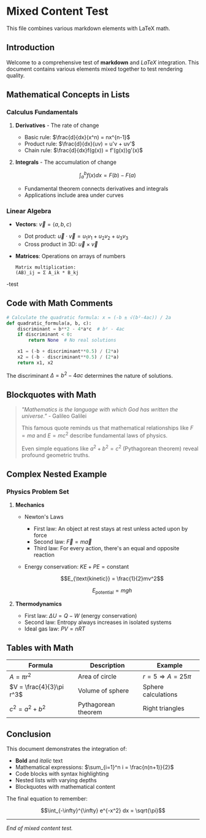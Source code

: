 # Mixed Content Test

This file combines various markdown elements with LaTeX math.

## Introduction

Welcome to a comprehensive test of **markdown** and *LaTeX* integration. This document contains various elements mixed together to test rendering quality.

## Mathematical Concepts in Lists

### Calculus Fundamentals

1. **Derivatives** - The rate of change
   - Basic rule: $\frac{d}{dx}(x^n) = nx^{n-1}$
   - Product rule: $\frac{d}{dx}(uv) = u'v + uv'$
   - Chain rule: $\frac{d}{dx}f(g(x)) = f'(g(x))g'(x)$

2. **Integrals** - The accumulation of change

   $$\int_a^b f(x) dx = F(b) - F(a)$$

   - Fundamental theorem connects derivatives and integrals
   - Applications include area under curves

### Linear Algebra

- **Vectors**: $\vec{v} = \langle a, b, c \rangle$
  - Dot product: $\vec{u} \cdot \vec{v} = u_1v_1 + u_2v_2 + u_3v_3$
  - Cross product in 3D: $\vec{u} \times \vec{v}$

- **Matrices**: Operations on arrays of numbers
  ```
  Matrix multiplication:
  (AB)_ij = Σ A_ik * B_kj
  ```
-test

## Code with Math Comments

```python
# Calculate the quadratic formula: x = (-b ± √(b²-4ac)) / 2a
def quadratic_formula(a, b, c):
    discriminant = b**2 - 4*a*c  # b² - 4ac
    if discriminant < 0:
        return None  # No real solutions

    x1 = (-b + discriminant**0.5) / (2*a)
    x2 = (-b - discriminant**0.5) / (2*a)
    return x1, x2
```

The discriminant $\Delta = b^2 - 4ac$ determines the nature of solutions.

## Blockquotes with Math

> *"Mathematics is the language with which God has written the universe."* - Galileo Galilei
>
> This famous quote reminds us that mathematical relationships like $F = ma$ and $E = mc^2$ describe fundamental laws of physics.
>
> Even simple equations like $a^2 + b^2 = c^2$ (Pythagorean theorem) reveal profound geometric truths.

## Complex Nested Example

### Physics Problem Set

1. **Mechanics**
   - Newton's Laws
     - First law: An object at rest stays at rest unless acted upon by force
     - Second law: $\vec{F} = m\vec{a}$
     - Third law: For every action, there's an equal and opposite reaction

   - Energy conservation: $KE + PE = \text{constant}$

     $$E_{\text{kinetic}} = \frac{1}{2}mv^2$$

     $$E_{\text{potential}} = mgh$$

2. **Thermodynamics**
   - First law: $\Delta U = Q - W$ (energy conservation)
   - Second law: Entropy always increases in isolated systems
   - Ideal gas law: $PV = nRT$

## Tables with Math

| Formula | Description | Example |
|---------|-------------|---------|
| $A = \pi r^2$ | Area of circle | $r = 5 \Rightarrow A = 25\pi$ |
| $V = \frac{4}{3}\pi r^3$ | Volume of sphere | Sphere calculations |
| $c^2 = a^2 + b^2$ | Pythagorean theorem | Right triangles |

## Conclusion

This document demonstrates the integration of:
- **Bold** and *italic* text
- Mathematical expressions: $\sum_{i=1}^n i = \frac{n(n+1)}{2}$
- Code blocks with syntax highlighting
- Nested lists with varying depths
- Blockquotes with mathematical content

The final equation to remember:

$$\int_{-\infty}^{\infty} e^{-x^2} dx = \sqrt{\pi}$$

---

*End of mixed content test.*
